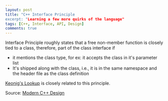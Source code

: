 ```yaml
---
layout: post
title: "C++ Interface Principle
excerpt: "Learning a few more quirks of the language"
tags: [C++, Interface, API, Design]
comments: true
---
```

Interface Principle roughly states that a free non-member function is closely
tied to a class, therefore, part of the class interface if
+ it mentions the class type, for ex: it accepts the class in it's parameter
  list
+ It's shipped along with the class, i.e., it is in the same namespace and the
  header file as the class definition
  
[Keonig's Lookup](https://en.wikipedia.org/wiki/Argument-dependent_name_lookup)
is closely related to this principle.

Source:  [Modern C++ Design](https://www.amazon.com/dp/0201704315/ref=cm_sw_r_tw_dp_x_vVsgFbDY3STFV)

